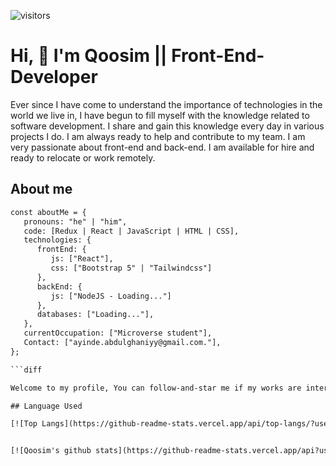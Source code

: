 ![visitors](https://visitor-badge.glitch.me/badge?page_id=Qoosim.visitor-badge)

# Hi, 👋 I'm Qoosim || Front-End-Developer
                                                          
Ever since I have come to understand the importance of technologies in the world we live in, I have begun to fill myself with the knowledge related to software development. I share and gain this knowledge every day in various projects I do. I am always ready to help and contribute to my team. I am very passionate about front-end and back-end. I am available for hire and ready to relocate or work remotely.

## About me
```diff
const aboutMe = {
   pronouns: "he" | "him",
   code: [Redux | React | JavaScript | HTML | CSS],
   technologies: {
      frontEnd: {
         js: ["React"],
         css: ["Bootstrap 5" | "Tailwindcss"]
      },
      backEnd: {         
         js: ["NodeJS - Loading..."]       
      },
      databases: ["Loading..."],      
   },
   currentOccupation: ["Microverse student"],
   Contact: ["ayinde.abdulghaniyy@gmail.com."],
};

```diff

Welcome to my profile, You can follow-and-star me if my works are interesting.

## Language Used

[![Top Langs](https://github-readme-stats.vercel.app/api/top-langs/?username=Qoosim&layout=compact)](https://github.com/Qoosim/github-readme-stats)


[![Qoosim's github stats](https://github-readme-stats.vercel.app/api?username=Qoosim&show_icons=true&theme=radical)](https://github.com/Qoosim/github-readme-stats)



